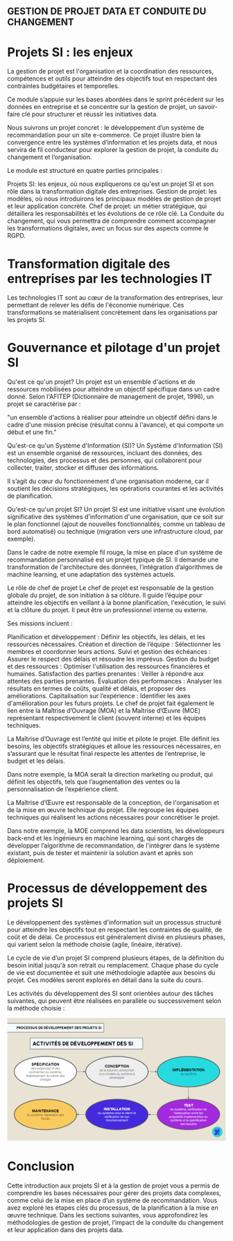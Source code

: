 ## GESTION DE PROJET DATA ET CONDUITE DU CHANGEMENT
# Projets SI : les enjeux
La gestion de projet est l'organisation et la coordination des ressources, compétences et outils pour atteindre des objectifs tout en respectant des contraintes budgétaires et temporelles.

Ce module s’appuie sur les bases abordées dans le sprint précédent sur les données en entreprise et se concentre sur la gestion de projet, un savoir-faire clé pour structurer et réussir les initiatives data.

Nous suivrons un projet concret : le développement d’un système de recommandation pour un site e-commerce. Ce projet illustre bien la convergence entre les systèmes d’information et les projets data, et nous servira de fil conducteur pour explorer la gestion de projet, la conduite du changement et l’organisation.

Le module est structuré en quatre parties principales :

Projets SI: les enjeux, où nous expliquerons ce qu'est un projet SI et son rôle dans la transformation digitale des entreprises.
Gestion de projet: les modèles, où nous introduirons les principaux modèles de gestion de projet et leur application concrète.
Chef de projet: un métier stratégique, qui détaillera les responsabilités et les évolutions de ce rôle clé.
La Conduite du changement, qui vous permettra de comprendre comment accompagner les transformations digitales, avec un focus sur des aspects comme le RGPD.


# Transformation digitale des entreprises par les technologies IT

Les technologies IT sont au cœur de la transformation des entreprises, leur permettant de relever les défis de l'économie numérique. Ces transformations se matérialisent concrètement dans les organisations par les projets SI.

# Gouvernance et pilotage d'un projet SI
Qu'est ce qu'un projet?
Un projet est un ensemble d'actions et de ressources mobilisées pour atteindre un objectif spécifique dans un cadre donné. Selon l'AFITEP (Dictionnaire de management de projet, 1996), un projet se caractérise par :

"un ensemble d'actions à réaliser pour atteindre un objectif défini dans le cadre d'une mission précise (résultat connu à l'avance), et qui comporte un début et une fin."

Qu'est-ce qu'un Système d'Information (SI)?
Un Système d'Information (SI) est un ensemble organisé de ressources, incluant des données, des technologies, des processus et des personnes, qui collaborent pour collecter, traiter, stocker et diffuser des informations.

Il s’agit du cœur du fonctionnement d'une organisation moderne, car il soutient les décisions stratégiques, les opérations courantes et les activités de planification.

Qu'est-ce qu'un projet SI?
Un projet SI est une initiative visant une évolution significative des systèmes d'information d'une organisation, que ce soit sur le plan fonctionnel (ajout de nouvelles fonctionnalités, comme un tableau de bord automatisé) ou technique (migration vers une infrastructure cloud, par exemple).

Dans le cadre de notre exemple fil rouge, la mise en place d'un système de recommandation personnalisé est un projet typique de SI. Il demande une transformation de l'architecture des données, l’intégration d’algorithmes de machine learning, et une adaptation des systèmes actuels.

Le rôle de chef de projet
Le chef de projet est responsable de la gestion globale du projet, de son initiation à sa clôture. Il guide l’équipe pour atteindre les objectifs en veillant à la bonne planification, l'exécution, le suivi et la clôture du projet. Il peut être un professionnel interne ou externe.

Ses missions incluent :

Planification et développement : Définir les objectifs, les délais, et les ressources nécessaires.
Création et direction de l’équipe : Sélectionner les membres et coordonner leurs actions.
Suivi et gestion des échéances : Assurer le respect des délais et résoudre les imprévus.
Gestion du budget et des ressources : Optimiser l'utilisation des ressources financières et humaines.
Satisfaction des parties prenantes : Veiller à répondre aux attentes des parties prenantes.
Évaluation des performances : Analyser les résultats en termes de coûts, qualité et délais, et proposer des améliorations.
Capitalisation sur l’expérience : Identifier les axes d'amélioration pour les futurs projets.
Le chef de projet fait également le lien entre la Maîtrise d’Ouvrage (MOA) et la Maîtrise d’Œuvre (MOE) représentant respectivement le client (souvent interne) et les équipes techniques.

La Maîtrise d’Ouvrage est l’entité qui initie et pilote le projet. Elle définit les besoins, les objectifs stratégiques et alloue les ressources nécessaires, en s’assurant que le résultat final respecte les attentes de l’entreprise, le budget et les délais.

Dans notre exemple, la MOA serait la direction marketing ou produit, qui définit les objectifs, tels que l’augmentation des ventes ou la personnalisation de l’expérience client.

La Maîtrise d’Œuvre est responsable de la conception, de l'organisation et de la mise en œuvre technique du projet. Elle regroupe les équipes techniques qui réalisent les actions nécessaires pour concrétiser le projet.

Dans notre exemple, la MOE comprend les data scientists, les développeurs back-end et les ingénieurs en machine learning, qui sont chargés de développer l’algorithme de recommandation, de l'intégrer dans le système existant, puis de tester et maintenir la solution avant et après son déploiement.

# Processus de développement des projets SI
Le développement des systèmes d'information suit un processus structuré pour atteindre les objectifs tout en respectant les contraintes de qualité, de coût et de délai. Ce processus est généralement divisé en plusieurs phases, qui varient selon la méthode choisie (agile, linéaire, itérative).

Le cycle de vie d’un projet SI comprend plusieurs étapes, de la définition du besoin initial jusqu'à son retrait ou remplacement. Chaque phase du cycle de vie est documentée et suit une méthodologie adaptée aux besoins du projet. Ces modèles seront explorés en détail dans la suite du cours.

Les activités du développement des SI sont orientées autour des tâches suivantes, qui peuvent être réalisées en parallèle ou successivement selon la méthode choisie :

<img src="activites_devptsi.png">

# Conclusion
Cette introduction aux projets SI et à la gestion de projet vous a permis de comprendre les bases nécessaires pour gérer des projets data complexes, comme celui de la mise en place d’un système de recommandation. Vous avez exploré les étapes clés du processus, de la planification à la mise en œuvre technique. Dans les sections suivantes, vous approfondirez les méthodologies de gestion de projet, l’impact de la conduite du changement et leur application dans des projets data.
